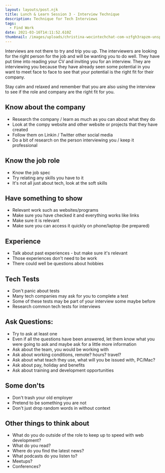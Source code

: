 ```yaml
---
layout: layouts/post.njk
title: Lunch & Learn Session 3 - Interview Technique
description: Technique for Tech Interviews
tags:
  - Find Work
date: 2021-03-16T14:11:52.610Z
thumbnail: /images/uploads/christina-wocintechchat-com-vzfgh3rapzm-unsplash.jpg
---
```

<!--StartFragment-->

<!--StartFragment-->

Interviews are not there to try and trip you up. The interviewers are looking for the right person for the job and will be wanting you to do well. They have put time into reading your CV and inviting you for an interview. They are interviewing you because they have already seen some potential in you want to meet face to face to see that your potential is the right fit for their company.

Stay calm and relaxed and remember that you are also using the interview to see if the role and company are the right fit for you.

<!--EndFragment-->

## Know about the company

* Research the company / learn as much as you can about what they do
* Look at the compy website and other website or projects that they have created
* Follow them on Linkin / Twitter other social media
* Do a bit of research on the person interviewing you / keep it professional

## Know the job role

* Know the job spec
* Try relating any skills you have to it
* It's not all just about tech, look at the soft skills

## Have something to show

* Relevant work such as websites/programs
* Make sure you have checked it and everything works like links
* Make sure it is relevant
* Make sure you can access it quickly on phone/laptop (be prepared)

## Experience

* Talk about past experiences - but make sure it's relevant
* Those experiences don't need to be work
* There could well be questions about hobbies

## Tech Tests

* Don't panic about tests
* Many tech companies may ask for you to complete a test
* Some of these tests may be part of your interview some maybe before
* Research common tech tests for interviews

## Ask Questions:

* Try to ask at least one
* Even if all the questions have been answered, let them know what you were going to ask and maybe ask for a little more information
* Ask about the team, you would be working with
* Ask about working conditions, remote? hours? travel?
* Ask about what teach they use, what will you be issued with, PC/Mac?
* Ask about pay, holiday and benefits
* Ask about training and development opportunities

## Some don'ts

* Don't trash your old employer
* Pretend to be something you are not
* Don't just drop random words in without context

## Other things to think about

* What do you do outside of the role to keep up to speed with web development?
* What do you read?
* Where do you find the latest news?
* What podcasts do you listen to?
* Meetups?
* Conferences? 

<!--EndFragment-->